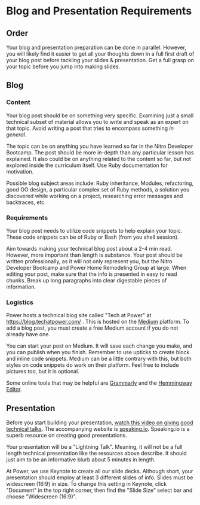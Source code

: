 # Blog and Presentation Requirements

## Order

Your blog and presentation preparation can be done in parallel. However, you will likely find it easier to get all your thoughts down in a full first draft of your blog post before tackling your slides & presentation. Get a full grasp on your topic before you jump into making slides.

## Blog

### Content

Your blog post should be on something very specific. Examining just a small technical subset of material allows you to write and speak as an expert on that topic. Avoid writing a post that tries to encompass something *in general*.

The topic can be on anything you have learned so far in the Nitro Developer Bootcamp. The post should be more in-depth than any particular lesson has explained. It also could be on anything related to the content so far, but not explored inside the curriculum itself. Use Ruby documentation for motivation.

Possible blog subject areas include: Ruby inheritance, Modules, refactoring, good OO design, a particular complex set of Ruby methods, a solution you discovered while working on a project, researching error messages and backtraces, etc.

### Requirements

Your blog post needs to utilize code snippets to help explain your topic. These code snippets can be of Ruby or Bash (from you shell session).

Aim towards making your technical blog post about a 2-4 min read. However, more important than length is substance. Your post should be written professionally, as it will not only represent you, but the Nitro Developer Bootcamp and Power Home Remodeling Group at large. When editing your post, make sure that the info is presented in easy to read chunks. Break up long paragraphs into clear digestable pieces of information.

### Logistics

Power hosts a technical blog site called "Tech at Power" at https://blog.techatpower.com/ . This is hosted on the [Medium](https://medium.com/) platform. To add a blog post, you must create a free Medium account if you do not already have one.

You can start your post on Medium. It will save each change you make, and you can publish when you finish. Remember to use upticks to create block and inline code snippets. Medium can be a little contrary with this, but both styles on code snippets do work on their platform. Feel free to include pictures too, but it is optional.

Some online tools that may be helpful are [Grammarly](https://www.grammarly.com) and the [Hemmingway Editor](http://www.hemingwayapp.com).

## Presentation

Before you start building your presentation, [watch this video on giving good technical talks](https://www.youtube.com/watch?v=YVb2GsJHejo). The accompanying website is [speaking.io](https://speaking.io/). Speaking.io is a superb resource on creating good presentations.

Your presentation will be a "Lightning Talk". Meaning, it will not be a full length technical presentation like the resources above describe. It should just aim to be an informative blurb about 5 minutes in length.

At Power, we use Keynote to create all our slide decks. Although short, your presentation should employ at least 3 different slides of info. Slides must be widescreen (16:9) in size. To change this setting in Keynote, click "Document" in the top right corner, then find the "Slide Size" select bar and choose "Widescreen (16:9)".

